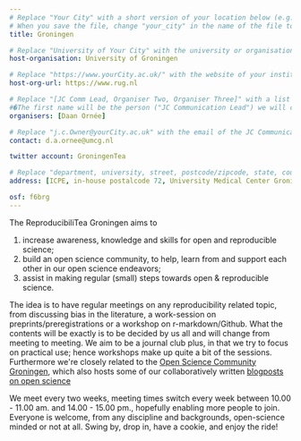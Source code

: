 ```yaml
---
# Replace "Your City" with a short version of your location below (e.g. Bristol or Singapore)
# When you save the file, change "your_city" in the name of the file to what you filled out below
title: Groningen

# Replace "University of Your City" with the university or organisation that is hoping the journal club (e.g. University of Bristol or Nanyang Technical University)
host-organisation: University of Groningen

# Replace "https://www.yourCity.ac.uk/" with the website of your institution
host-org-url: https://www.rug.nl 

# Replace "[JC Comm Lead, Organiser Two, Organiser Three]" with a list of the people/person organising the journal club separated by commas 
#�The first name will be the person ("JC Communication Lead") we will contact to communicate news about ReproducibiliTea 
organisers: [Daan Ornée] 

# Replace "j.c.Owner@yourCity.ac.uk" with the email of the JC Communication Lead
contact: d.a.ornee@umcg.nl 

twitter account: GroningenTea     

# Replace "department, university, street, postcode/zipcode, state, country" with the departmental address of the JC Communication Lead (we need that to send you merchandise)
address: [ICPE, in-house postalcode 72, University Medical Center Groningen, Hanzeplein 1, 9713GZ, Groningen]

osf: f6brg
---
```


The ReproducibiliTea Groningen aims to 
1. increase awareness, knowledge and skills for open and reproducible science;
2. build an open science community, to help, learn from and support each other in our open science endeavors;
3. assist in making regular (small) steps towards open & reproducible science. 

The idea is to have regular meetings on any reproducibility related topic, from discussing bias in the literature, a work-session on preprints/preregistrations or a workshop on r-markdown/Github. 
What the contents will be exactly is to be decided by us all and will change from meeting to meeting. We aim to be a journal club plus, in that we try to focus on practical use; hence workshops make up quite a bit of the sessions.
Furthermore we're closely related to the [Open Science Community Groningen](https://openscience-groningen.nl/oscg/), which also hosts some of our collaboratively written [blogposts on open science](https://openscience-groningen.nl/category/blogs/)

We meet every two weeks, meeting times switch every week between 10.00 - 11.00 am. and 14.00 - 15.00 pm., hopefully enabling more people to join. 
Everyone is welcome, from any discipline and backgrounds, open-science minded or not at all. Swing by, drop in, have a cookie, and enjoy the ride!
